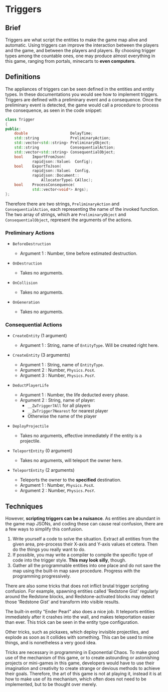 
# Triggers

## Brief

Triggers are what script the entities to make the game map alive and automatic.
Using triggers can improve the interaction between the players and the game, and
between the players and players. By choosing trigger types among the countable
ones, one may produce almost everything in this game, ranging from portals,
minecarts to **even computers**.

## Definitions

The appliances of triggers can be seen defined in the entities and entity types.
In these documentations you would see how to implement triggers. Triggers are
defined with a preliminary event and a consequence. Once the preliminary event
is detected, the game would call a procedure to process the consequence, as seen
in the code snippet:

```C++
class Trigger
{
public:
    double                   DelayTime;
    std::string              PreliminaryAction;
    std::vector<std::string> PreliminaryObject;
    std::string              ConsequentialAction;
    std::vector<std::string> ConsequentialObject;
    bool    ImportFromJson(
            rapidjson::Value&  Config);
    bool    ExportToJson(
            rapidjson::Value&  Config,
            rapidjson::Document::
                AllocatorType& CAlloc);
    bool    ProcessConsequence(
            std::vector<void*> Args);
};
```

Therefore there are two strings, ```PreliminaryAction``` and ```ConsequentialAction```,
each representing the name of the invoked function. The two array of strings,
which are ```PreliminaryObject``` and ```ConsequentialObject```, represent the
arguments of the actions.

### Preliminary Actions

 * ```BeforeDestruction```
   * Argument 1 : Number, time before estimated destruction.

 * ```OnDestruction```
    * Takes no arguments.

 * ```OnCollision```
    * Takes no arguments.

 * ```OnGeneration```
    * Takes no arguments.

### Consequential Actions

 * ```CreateEntity``` (1 argument)
    * Argument 1 : String, name of ```EntityType```. Will be created right here.

 * ```CreateEntity``` (3 arguments)
    * Argument 1 : String, name of ```EntityType```.
    * Argument 2 : Number, ```Physics.PosX```.
    * Argument 3 : Number, ```Physics.PosY```.

 * ```DeductPlayerLife```
    * Argument 1 : Number, the life deducted every phase.
    * Argument 2 : String, name of player:
       * ```__ZwTrigger7All``` for all players
       * ```__ZwTrigger7Nearest``` for nearest player
       * Otherwise the name of the player

 * ```DeployProjectile```
    * Takes no arguments, effective immediately if the entity is a projectile.

 * ```TeleportEntity``` (0 argument)
    * Takes no arguments, will teleport the owner here.

 * ```TeleportEntity``` (2 arguments)
    * Teleports the owner to the **specified** destination.
    * Argument 1 : Number, ```Physics.PosX```.
    * Argument 2 : Number, ```Physics.PosY```.

## Techniques

However, **scripting triggers can be a nuisance**. As entities are abundant in the
game map JSONs, and coding these can cause real confusion, there are a few ways
to simplify this confusion.

 1. Write yourself a code to solve the situation. Extract all entities from the
    given area, pre-process their X-axis and Y-axis values et cetera. Then do
    the things you really want to do.
 2. If possible, you may write a compiler to compile the specific type of code
    into the trigger style. **This may look silly**, though.
 3. Gather all the programmable entities into one place and do not save the
    map using the built-in map save procedure. Progress with the programming
    progressively.

There are also some tricks that does not inflict brutal trigger scripting
confusion. For example, spawning entities called 'Redstone Gist' regularly
around the Redstone blocks, and Redstone-activated blocks may detect those
'Redstone Gist' and transform into visible results.

The built-in entity "Ender Pearl" also does a nice job. It teleports entities
immediately after it crashes into the wall, and makes teleportation easier than
ever. This trick can be seen in the entity type configuration.

Other tricks, such as pickaxes, which deploy invisible projectiles, and explode
as soon as it collides with something. This can be used to mine things, and is
nonetheless a very good idea.

Tricks are necessary in programming in Exponential Chaos. To make good use of
the mechanism of this game, or to create astounding or astonishing projects or
mini-games in this game, developers would have to use their imagination and
creativity to create strange or devious methods to achieve their goals. Therefore,
the art of this game is not at playing it, instead it is at how to make use of
its mechanism, which often does not need to be implemented, but to be thought
over merely.
